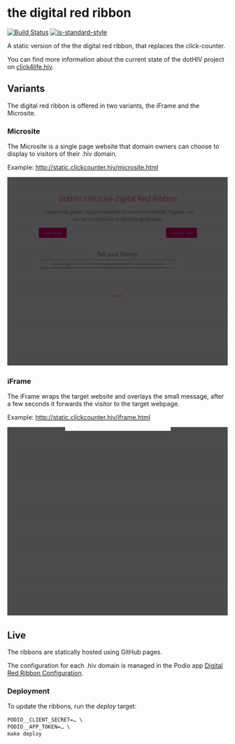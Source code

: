 # the digital red ribbon

[![Build Status](https://travis-ci.org/dothiv/ribbon.svg)](https://travis-ci.org/dothiv/ribbon)
[![js-standard-style](https://img.shields.io/badge/code%20style-standard-brightgreen.svg)](http://standardjs.com/)

A static version of the the digital red ribbon, that replaces the click-counter.

You can find more information about the current state of the dotHIV project on [click4life.hiv](https://click4life.hiv/).

## Variants

The digital red ribbon is offered in two variants, the iFrame and the Microsite.

### Microsite

The Microsite is a single page website that domain owners can choose to display to visitors of their .hiv domain.

Example: http://static.clickcounter.hiv/microsite.html

![iFrame](./doc/microsite.gif)

### iFrame 

The iFrame wraps the target website and overlays the small message, after a few seconds it forwards the visitor to the target webpage.

Example: http://static.clickcounter.hiv/iframe.html

![iFrame](./doc/iframe.gif)

## Live

The ribbons are statically hosted using GitHub pages.

The configuration for each .hiv domain is managed in the Podio app [Digital Red Ribbon Configuration](https://podio.com/dothivorg/digital-red-ribbon/apps/digital-red-ribbon-configuration).

### Deployment

To update the ribbons, run the *deploy* target:

    PODIO__CLIENT_SECRET=… \
    PODIO__APP_TOKEN=… \
    make deploy
